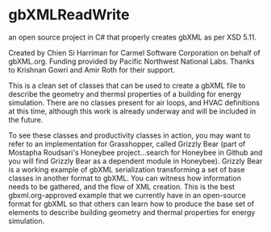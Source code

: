 gbXMLReadWrite
==============

an open source project in C# that properly creates gbXML as per XSD 5.11.

Created by Chien Si Harriman for Carmel Software Corporation on behalf of gbXML.org.  Funding provided by Pacific Northwest National Labs.  Thanks to Krishnan Gowri and Amir Roth for their support.

This is a clean set of classes that can be used to create a gbXML file to describe the geometry and thermsl properties of a building for energy simulation.  There are no classes present for air loops, and HVAC definitions at this time, although this work is already underway and will be included in the future.

To see these classes and productivity classes in action, you may want to refer to an implementation for Grasshopper, called Grizzly Bear (part of Mostapha Roudsari's Honeybee project...search for Honeybee in Github and you will find Grizzly Bear as a dependent module in Honeybee).  Grizzly Bear is a working example of gbXML serialization transforming a set of base classes in another format to gbXML.  You can witness how information needs to be gathered, and the flow of XML creation.  This is the best gbxml.org-approved example that we currently have in an open-source format for gbXML so that others can learn how to produce the base set of elements to describe building geometry and thermal properties for energy simulation.


